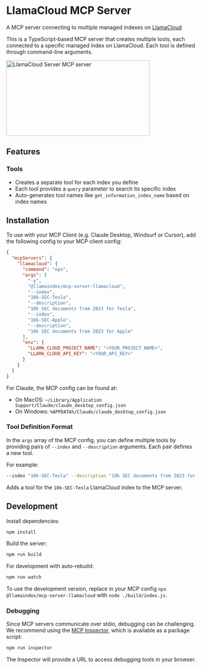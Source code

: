 # LlamaCloud MCP Server

A MCP server connecting to multiple managed indexes on [LlamaCloud](https://cloud.llamaindex.ai/)

This is a TypeScript-based MCP server that creates multiple tools, each connected to a specific managed index on LlamaCloud. Each tool is defined through command-line arguments.

<a href="https://glama.ai/mcp/servers/o4fcj7x2cg"><img width="380" height="200" src="https://glama.ai/mcp/servers/o4fcj7x2cg/badge" alt="LlamaCloud Server MCP server" /></a>

## Features

### Tools

- Creates a separate tool for each index you define
- Each tool provides a `query` parameter to search its specific index
- Auto-generates tool names like `get_information_index_name` based on index names

## Installation

To use with your MCP Client (e.g. Claude Desktop, Windsurf or Cursor), add the following config to your MCP client config:

```json
{
  "mcpServers": {
    "llamacloud": {
      "command": "npx",
      "args": [
        "-y",
        "@llamaindex/mcp-server-llamacloud",
        "--index",
        "10k-SEC-Tesla",
        "--description",
        "10k SEC documents from 2023 for Tesla",
        "--index",
        "10k-SEC-Apple",
        "--description",
        "10k SEC documents from 2023 for Apple"
      ],
      "env": {
        "LLAMA_CLOUD_PROJECT_NAME": "<YOUR_PROJECT_NAME>",
        "LLAMA_CLOUD_API_KEY": "<YOUR_API_KEY>"
      }
    }
  }
}
```

For Claude, the MCP config can be found at:

- On MacOS: `~/Library/Application Support/Claude/claude_desktop_config.json`
- On Windows: `%APPDATA%/Claude/claude_desktop_config.json`

### Tool Definition Format

In the `args` array of the MCP config, you can define multiple tools by providing pairs of `--index` and `--description` arguments. Each pair defines a new tool.

For example:

```bash
--index "10k-SEC-Tesla" --description "10k SEC documents from 2023 for Tesla"
```

Adds a tool for the `10k-SEC-Tesla` LlamaCloud index to the MCP server.

## Development

Install dependencies:

```bash
npm install
```

Build the server:

```bash
npm run build
```

For development with auto-rebuild:

```bash
npm run watch
```

To use the development version, replace in your MCP config `npx @llamaindex/mcp-server-llamacloud` with `node ./build/index.js`.

### Debugging

Since MCP servers communicate over stdio, debugging can be challenging. We recommend using the [MCP Inspector](https://github.com/modelcontextprotocol/inspector), which is available as a package script:

```bash
npm run inspector
```

The Inspector will provide a URL to access debugging tools in your browser.
